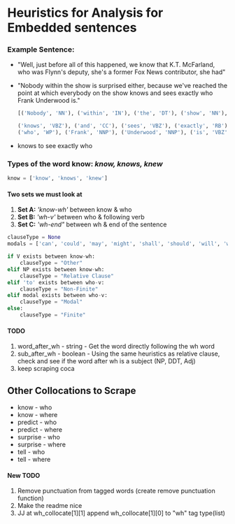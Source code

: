 # Heuristics for Analysis for Embedded sentences
### Example Sentence:

* "Well, just before all of this happened, we know that K.T. McFarland, who was Flynn's deputy, she's a former Fox News contributor, she had"

* "Nobody within the show is surprised either, because we've reached the point at which everybody on the show knows and sees exactly who Frank Underwood is."

    ``` python 
    [('Nobody', 'NN'), ('within', 'IN'), ('the', 'DT'), ('show', 'NN'), ('is', 'VBZ'), ('surprised', 'VBN'), ('either', 'RB'), (',', ','), ('because', 'IN'), ('we', 'PRP'), ("'ve", 'VBP'), ('reached', 'VBN'), ('the', 'DT'), ('point', 'NN'), ('at', 'IN'), ('which', 'WDT'), ('everybody', 'NN'), ('on', 'IN'), ('the', 'DT'), ('show', 'NN'), ('knows', 'VBZ'), ('and', 'CC'), ('sees', 'VBZ'), ('exactly', 'RB'), ('who', 'WP'), ('Frank', 'NNP'), ('Underwood', 'NNP'), ('is', 'VBZ'), ('.', '.')]
    ```
    ``` python
    ('knows', 'VBZ'), ('and', 'CC'), ('sees', 'VBZ'), ('exactly', 'RB'), ('who', 'WP')
    ('who', 'WP'), ('Frank', 'NNP'), ('Underwood', 'NNP'), ('is', 'VBZ')
    ```
* knows to see exactly who

### **Types of the word know:** *know, knows, knew*
``` python
know = ['know', 'knows', 'knew']
```

#### Two sets we must look at

1. **Set A:** *'know-wh'* between know & who
2. **Set B:** *'wh-v'* between who & following verb
3. **Set C:** *'wh-end"* between wh & end of the sentence

``` python
clauseType = None
modals = ['can', 'could', 'may', 'might', 'shall', 'should', 'will', 'would', 'must']

if V exists between know-wh:
    clauseType = "Other"
elif NP exists between know-wh:
    clauseType = "Relative Clause"
elif 'to' exists between who-v:
    clauseType = "Non-Finite"
elif modal exists between who-v:
    clauseType = "Modal"
else:
    clauseType = "Finite"
```

#### TODO

1. word_after_wh - string - Get the word directly following the wh word
2. sub_after_wh - boolean - Using the same heuristics as relative clause, check and see if the word after wh is a subject (NP, DDT, Adj)
3. keep scraping coca

## Other Collocations to Scrape

* know - who
* know - where
* predict - who
* predict - where
* surprise - who
* surprise - where
* tell - who
* tell - where

#### New TODO

1. Remove punctuation from tagged words (create remove punctuation function)
2. Make the readme nice
3. JJ at wh_collocate[1][1] append wh_collocate[1][0] to "wh" tag type(list)